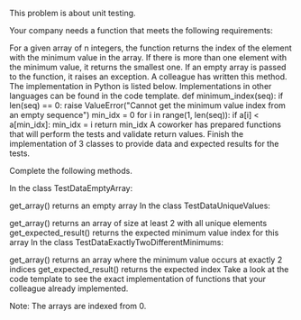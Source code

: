 This problem is about unit testing.

Your company needs a function that meets the following requirements:

For a given array of n integers, the function returns the index of the element with the minimum value in the array. If there is more than one element with the minimum value, it returns the smallest one.
If an empty array is passed to the function, it raises an exception. A colleague has written this method. The implementation in Python is listed below. Implementations in other languages can be found in the code template.
def minimum_index(seq):
    if len(seq) == 0:
        raise ValueError("Cannot get the minimum value index from an empty sequence")
    min_idx = 0
    for i in range(1, len(seq)):
        if a[i] < a[min_idx]:
            min_idx = i
    return min_idx
A coworker has prepared functions that will perform the tests and validate return values. Finish the implementation of 3 classes to provide data and expected results for the tests.

Complete the following methods.

In the class TestDataEmptyArray:

get_array() returns an empty array
In the class TestDataUniqueValues:

get_array() returns an array of size at least 2 with all unique elements
get_expected_result() returns the expected minimum value index for this array
In the class TestDataExactlyTwoDifferentMinimums:

get_array() returns an array where the minimum value occurs at exactly 2 indices
get_expected_result() returns the expected index
Take a look at the code template to see the exact implementation of functions that your colleague already implemented.

Note: The arrays are indexed from 0.